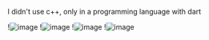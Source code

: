 
I didn't use c++, only in a programming language with dart

!![image](https://user-images.githubusercontent.com/106466382/184501894-5da04027-5208-4f2f-8c7f-78c85d14ab91.png)
!![image](https://user-images.githubusercontent.com/106466382/184501900-55f08273-74a1-4b58-b9bd-b2fe598da33f.png)
!![image](https://user-images.githubusercontent.com/106466382/184501904-e8df5b41-4f66-4800-87a8-0063587f7981.png)
!![image](https://user-images.githubusercontent.com/106466382/184501907-e45137ed-9706-49e9-8dab-a1fef351c57a.png)
